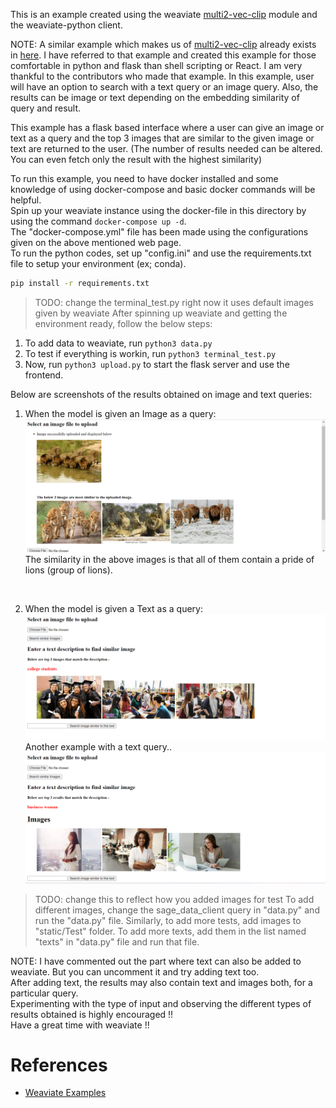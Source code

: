 This is an example created using the weaviate [multi2-vec-clip](https://weaviate.io/developers/weaviate/v1.11.0/retriever-vectorizer-modules/multi2vec-clip.html) module and the weaviate-python client.

NOTE: A similar example which makes us of [multi2-vec-clip](https://weaviate.io/developers/weaviate/v1.11.0/retriever-vectorizer-modules/multi2vec-clip.html) already exists in [here](https://github.com/semi-technologies/weaviate-examples/tree/main/clip-multi-modal-text-image-search). I have referred to that example and created this example for those comfortable in python and flask than shell scripting or React. I am very thankful to the contributors who made that example. In this example, user will have an option to search with a text query or an image query. Also, the results can be image or text depending on the embedding similarity of query and result.

This example has a flask based interface where a user can give an image or text as a query and the top 3 images that are similar to the given image or text are returned to the user. (The number of results needed can be altered. You can even fetch only the result with the highest similarity)

To run this example, you need to have docker installed and some knowledge of using docker-compose and basic docker commands will be helpful.<br>
Spin up your weaviate instance using the docker-file in this directory by using the command `docker-compose up -d`. <br>
The "docker-compose.yml" file has been made using the configurations given on the above mentioned web page.<br> 
To run the python codes, set up "config.ini" and use the requirements.txt file to setup your environment (ex; conda).<br>
```sh
pip install -r requirements.txt
```

>TODO: change the terminal_test.py right now it uses default images given by weaviate
After spinning up weaviate and getting the environment ready, follow the below steps:<br>
1. To add data to weaviate, run `python3 data.py` <br>
2. To test if everything is workin, run `python3 terminal_test.py` <br>
3. Now, run `python3 upload.py` to start the flask server and use the frontend.

Below are screenshots of the results obtained on image and text queries:

1. When the model is given an Image as a query:
![image](demo_images/pride.png)
The similarity in the above images is that all of them contain a pride of lions (group of lions).
<br>

2. When the model is given a Text as a query:
![image](demo_images/college_students.png)
Another example with a text query..
![image](demo_images/businesswoman.png)

> TODO: change this to reflect how you added images for test
To add different images, change the sage_data_client query in "data.py" and run the "data.py" file.
Similarly, to add more tests, add images to "static/Test" folder.
To add more texts, add them in the list named "texts" in "data.py" file and run that file.

NOTE: I have commented out the part where text can also be added to weaviate. But you can uncomment it and try adding text too. <br>
After adding text, the results may also contain text and images both, for a particular query.<br>
Experimenting with the type of input and observing the different types of results obtained is highly encouraged !!<br>
Have a great time with weaviate !!<br>


# References
- [Weaviate Examples](https://github.com/weaviate/weaviate-examples/tree/main)